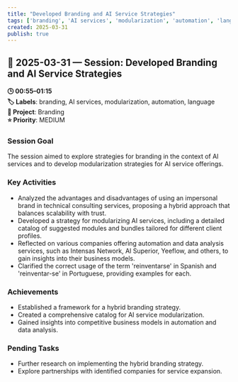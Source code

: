 ```yaml
---
title: "Developed Branding and AI Service Strategies"
tags: ['branding', 'AI services', 'modularization', 'automation', 'language']
created: 2025-03-31
publish: true
---
```


## 📅 2025-03-31 — Session: Developed Branding and AI Service Strategies

**🕒 00:55–01:15**  
**🏷️ Labels**: branding, AI services, modularization, automation, language  
**📂 Project**: Branding  
**⭐ Priority**: MEDIUM  


### Session Goal
The session aimed to explore strategies for branding in the context of AI services and to develop modularization strategies for AI service offerings.

### Key Activities
- Analyzed the advantages and disadvantages of using an impersonal brand in technical consulting services, proposing a hybrid approach that balances scalability with trust.
- Developed a strategy for modularizing AI services, including a detailed catalog of suggested modules and bundles tailored for different client profiles.
- Reflected on various companies offering automation and data analysis services, such as Intensas Network, AI Superior, Yeeflow, and others, to gain insights into their business models.
- Clarified the correct usage of the term 'reinventarse' in Spanish and 'reinventar-se' in Portuguese, providing examples for each.

### Achievements
- Established a framework for a hybrid branding strategy.
- Created a comprehensive catalog for AI service modularization.
- Gained insights into competitive business models in automation and data analysis.

### Pending Tasks
- Further research on implementing the hybrid branding strategy.
- Explore partnerships with identified companies for service expansion.
